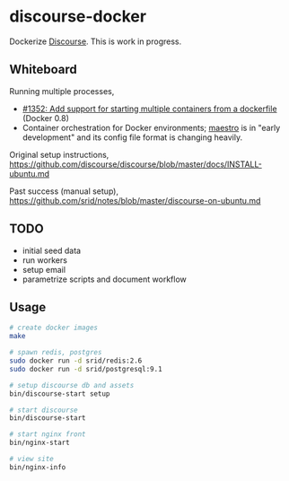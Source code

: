 discourse-docker
================

Dockerize [Discourse](http://discourse.org/). This is work in
progress.

Whiteboard
----------

Running multiple processes,

* [#1352: Add support for starting multiple containers from a
  dockerfile](https://github.com/dotcloud/docker/issues/1352) (Docker
  0.8)
* Container orchestration for Docker environments;
  [maestro](https://github.com/toscanini/maestro) is in "early
  development" and its config file format is changing heavily.

Original setup instructions,
https://github.com/discourse/discourse/blob/master/docs/INSTALL-ubuntu.md

Past success (manual setup),
https://github.com/srid/notes/blob/master/discourse-on-ubuntu.md

TODO
----

* initial seed data
* run workers
* setup email
* parametrize scripts and document workflow

Usage
-----

```bash
# create docker images
make

# spawn redis, postgres
sudo docker run -d srid/redis:2.6
sudo docker run -d srid/postgresql:9.1

# setup discourse db and assets
bin/discourse-start setup

# start discourse
bin/discourse-start 

# start nginx front
bin/nginx-start

# view site
bin/nginx-info
```